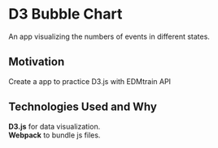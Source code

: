 # D3 Bubble Chart
An app visualizing the numbers of events in different states.

## Motivation
Create a app to practice D3.js with EDMtrain API

## Technologies Used and Why
**D3.js** for data visualization.  
**Webpack** to bundle js files. 
